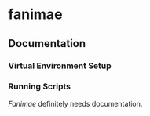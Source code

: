 # fanimae

## Documentation

### Virtual Environment Setup

### Running Scripts

_Fanimae_ definitely needs documentation.
